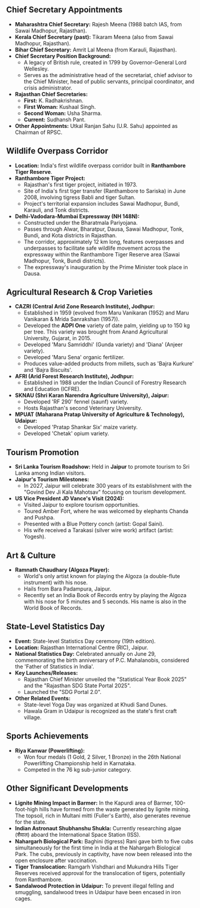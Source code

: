 ## Chief Secretary Appointments

*   **Maharashtra Chief Secretary:** Rajesh Meena (1988 batch IAS, from Sawai Madhopur, Rajasthan).
*   **Kerala Chief Secretary (past):** Tikaram Meena (also from Sawai Madhopur, Rajasthan).
*   **Bihar Chief Secretary:** Amrit Lal Meena (from Karauli, Rajasthan).
*   **Chief Secretary Position Background:**
    *   A legacy of British rule, created in 1799 by Governor-General Lord Wellesley.
    *   Serves as the administrative head of the secretariat, chief advisor to the Chief Minister, head of public servants, principal coordinator, and crisis administrator.
*   **Rajasthan Chief Secretaries:**
    *   **First:** K. Radhakrishnan.
    *   **First Woman:** Kushaal Singh.
    *   **Second Woman:** Usha Sharma.
    *   **Current:** Sudhansh Pant.
*   **Other Appointments:** Utkal Ranjan Sahu (U.R. Sahu) appointed as Chairman of RPSC.

## Wildlife Overpass Corridor

*   **Location:** India's first wildlife overpass corridor built in **Ranthambore Tiger Reserve**.
*   **Ranthambore Tiger Project:**
    *   Rajasthan's first tiger project, initiated in 1973.
    *   Site of India's first tiger transfer (Ranthambore to Sariska) in June 2008, involving tigress Babli and tiger Sultan.
    *   Project's territorial expansion includes Sawai Madhopur, Bundi, Karauli, and Tonk districts.
*   **Delhi-Vadodara-Mumbai Expressway (NH 148N):**
    *   Constructed under the Bharatmala Pariyojana.
    *   Passes through Alwar, Bharatpur, Dausa, Sawai Madhopur, Tonk, Bundi, and Kota districts in Rajasthan.
    *   The corridor, approximately 12 km long, features overpasses and underpasses to facilitate safe wildlife movement across the expressway within the Ranthambore Tiger Reserve area (Sawai Madhopur, Tonk, Bundi districts).
    *   The expressway's inauguration by the Prime Minister took place in Dausa.

## Agricultural Research & Crop Varieties

*   **CAZRI (Central Arid Zone Research Institute), Jodhpur:**
    *   Established in 1959 (evolved from Maru Vanikaran (1952) and Maru Vanikaran & Mrida Sanrakshan (1957)).
    *   Developed the **ADPI One** variety of date palm, yielding up to 150 kg per tree. This variety was brought from Anand Agricultural University, Gujarat, in 2015.
    *   Developed 'Maru Samriddhi' (Gunda variety) and 'Diana' (Anjeer variety).
    *   Developed 'Maru Sena' organic fertilizer.
    *   Produces value-added products from millets, such as 'Bajra Kurkure' and 'Bajra Biscuits'.
*   **AFRI (Arid Forest Research Institute), Jodhpur:**
    *   Established in 1988 under the Indian Council of Forestry Research and Education (ICFRE).
*   **SKNAU (Shri Karan Narendra Agriculture University), Jaipur:**
    *   Developed 'RF 290' fennel (saunf) variety.
    *   Hosts Rajasthan's second Veterinary University.
*   **MPUAT (Maharana Pratap University of Agriculture & Technology), Udaipur:**
    *   Developed 'Pratap Shankar Six' maize variety.
    *   Developed 'Chetak' opium variety.

## Tourism Promotion

*   **Sri Lanka Tourism Roadshow:** Held in **Jaipur** to promote tourism to Sri Lanka among Indian visitors.
*   **Jaipur's Tourism Milestones:**
    *   In 2027, Jaipur will celebrate 300 years of its establishment with the "Govind Dev Ji Kala Mahotsav" focusing on tourism development.
*   **US Vice President JD Vance's Visit (2024):**
    *   Visited Jaipur to explore tourism opportunities.
    *   Toured Amber Fort, where he was welcomed by elephants Chanda and Pushpa.
    *   Presented with a Blue Pottery conch (artist: Gopal Saini).
    *   His wife received a Tarakasi (silver wire work) artifact (artist: Yogesh).

## Art & Culture

*   **Ramnath Chaudhary (Algoza Player):**
    *   World's only artist known for playing the Algoza (a double-flute instrument) with his nose.
    *   Hails from Bara Padampura, Jaipur.
    *   Recently set an India Book of Records entry by playing the Algoza with his nose for 5 minutes and 5 seconds. His name is also in the World Book of Records.

## State-Level Statistics Day

*   **Event:** State-level Statistics Day ceremony (19th edition).
*   **Location:** Rajasthan International Centre (RIC), Jaipur.
*   **National Statistics Day:** Celebrated annually on June 29, commemorating the birth anniversary of P.C. Mahalanobis, considered the 'Father of Statistics in India'.
*   **Key Launches/Releases:**
    *   Rajasthan Chief Minister unveiled the "Statistical Year Book 2025" and the "Rajasthan SDG State Portal 2025".
    *   Launched the "SDG Portal 2.0".
*   **Other Related Events:**
    *   State-level Yoga Day was organized at Khudi Sand Dunes.
    *   Hawala Gram in Udaipur is recognized as the state's first craft village.

## Sports Achievements

*   **Riya Kanwar (Powerlifting):**
    *   Won four medals (1 Gold, 2 Silver, 1 Bronze) in the 26th National Powerlifting Championship held in Karnataka.
    *   Competed in the 76 kg sub-junior category.

## Other Significant Developments

*   **Lignite Mining Impact in Barmer:** In the Kapurdi area of Barmer, 100-foot-high hills have formed from the waste generated by lignite mining. The topsoil, rich in Multani mitti (Fuller's Earth), also generates revenue for the state.
*   **Indian Astronaut Shubhanshu Shukla:** Currently researching algae (शैवाल) aboard the International Space Station (ISS).
*   **Nahargarh Biological Park:** Baghini (tigress) Rani gave birth to five cubs simultaneously for the first time in India at the Nahargarh Biological Park. The cubs, previously in captivity, have now been released into the open enclosure after vaccination.
*   **Tiger Translocation:** Ramgarh Vishdhari and Mukundra Hills Tiger Reserves received approval for the translocation of tigers, potentially from Ranthambore.
*   **Sandalwood Protection in Udaipur:** To prevent illegal felling and smuggling, sandalwood trees in Udaipur have been encased in iron cages.